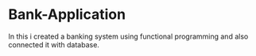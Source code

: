 # Bank-Application
In this i created a banking system using functional programming and also connected it with database.
